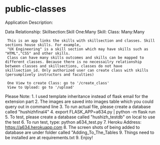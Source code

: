 # public-classes
Application Description:

Data Relationship:
     Skillsection:Skill One:Many
     Skill: Class: Many:Many

     This is an app links the skills with skillsection and classes. Skill sections house skills. For example, 
     "UX Engineering" is a skill section which may have skills such as "HTML","CSS" and other skills.
     Class can have many skills outcomes and skills can be mapped to different classes. Because there is no necessailry relationship between classes and skillsections, classes do not have skillsection_id. Only authorized user can create class with skills (persumplively instructors and faculties)

     One View to create Class: go to '/create_class'
     View to Upload: go to '/upload'


Please Note:
      1. I used template inheritance instead of flask email for the extension part
      2. The images are saved into images table which you could query out in command line
      3. To run actual file, please create a database called "hushizhfinal4"
      4. export FLASK_APP=a634.py  | python -m flask run
      5. To test, please create a database called "hushizh_testdb" on local to use the test
      6. To run test, type: python a634_test.py 
      7. Heroku Address: https://a634.herokuapp.com
      8. The screen shots of being added to database are under folder called "Adding_To_The_Tables
      9. Things need to be installed are at requirements.txt
      9. Enjoy!

